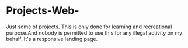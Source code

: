 # Projects-Web-
Just some of projects.
This is only done for learning and recreational purpose.And nobody is permitted to use this for any illegal activity on my behalf.
It's a responsive landing page.
